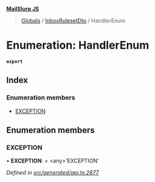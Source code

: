 **[MailSlurp JS](../README.md)**

> [Globals](../README.md) / [InboxRulesetDto](../modules/inboxrulesetdto.md) / HandlerEnum

# Enumeration: HandlerEnum

**`export`** 

## Index

### Enumeration members

* [EXCEPTION](inboxrulesetdto.handlerenum.md#exception)

## Enumeration members

### EXCEPTION

•  **EXCEPTION**:  = \<any>'EXCEPTION'

*Defined in [src/generated/api.ts:2877](https://github.com/mailslurp/mailslurp-client/blob/3871a9e/src/generated/api.ts#L2877)*
